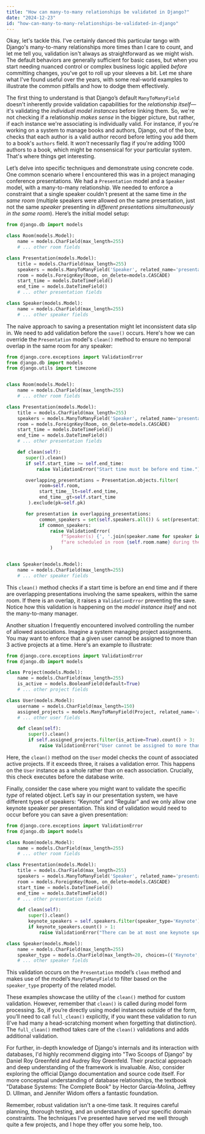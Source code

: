 ```yaml
---
title: "How can many-to-many relationships be validated in Django?"
date: "2024-12-23"
id: "how-can-many-to-many-relationships-be-validated-in-django"
---
```


Okay, let's tackle this. I've certainly danced this particular tango with Django's many-to-many relationships more times than I care to count, and let me tell you, validation isn't always as straightforward as we might wish. The default behaviors are generally sufficient for basic cases, but when you start needing nuanced control or complex business logic applied *before* committing changes, you've got to roll up your sleeves a bit. Let me share what I've found useful over the years, with some real-world examples to illustrate the common pitfalls and how to dodge them effectively.

The first thing to understand is that Django’s default `ManyToManyField` doesn't inherently provide validation capabilities for the *relationship itself*—it's validating the *individual model instances* before linking them. So, we're not checking if a relationship *makes sense* in the bigger picture, but rather, if each instance we're associating is individually valid. For instance, if you're working on a system to manage books and authors, Django, out of the box, checks that each author is a valid author record before letting you add them to a book's `authors` field. It *won't* necessarily flag if you're adding 1000 authors to a book, which might be nonsensical for your particular system. That's where things get interesting.

Let’s delve into specific techniques and demonstrate using concrete code. One common scenario where I encountered this was in a project managing conference presentations. We had a `Presentation` model and a `Speaker` model, with a many-to-many relationship. We needed to enforce a constraint that a single speaker couldn't present at the same time *in the same room* (multiple speakers were allowed on the same presentation, just not the same *speaker* presenting in *different presentations simultaneously in the same room*). Here’s the initial model setup:

```python
from django.db import models

class Room(models.Model):
    name = models.CharField(max_length=255)
    # ... other room fields

class Presentation(models.Model):
    title = models.CharField(max_length=255)
    speakers = models.ManyToManyField('Speaker', related_name='presentations', blank=True)
    room = models.ForeignKey(Room, on_delete=models.CASCADE)
    start_time = models.DateTimeField()
    end_time = models.DateTimeField()
    # ... other presentation fields

class Speaker(models.Model):
    name = models.CharField(max_length=255)
    # ... other speaker fields
```

The naive approach to saving a presentation might let inconsistent data slip in. We need to add validation before the `save()` occurs. Here's how we can override the `Presentation` model's `clean()` method to ensure no temporal overlap in the same room for any speaker:

```python
from django.core.exceptions import ValidationError
from django.db import models
from django.utils import timezone


class Room(models.Model):
    name = models.CharField(max_length=255)
    # ... other room fields

class Presentation(models.Model):
    title = models.CharField(max_length=255)
    speakers = models.ManyToManyField('Speaker', related_name='presentations', blank=True)
    room = models.ForeignKey(Room, on_delete=models.CASCADE)
    start_time = models.DateTimeField()
    end_time = models.DateTimeField()
    # ... other presentation fields

    def clean(self):
       super().clean()
       if self.start_time >= self.end_time:
           raise ValidationError("Start time must be before end time.")

       overlapping_presentations = Presentation.objects.filter(
            room=self.room,
            start_time__lt=self.end_time,
            end_time__gt=self.start_time
        ).exclude(pk=self.pk)

       for presentation in overlapping_presentations:
            common_speakers = set(self.speakers.all()) & set(presentation.speakers.all())
            if common_speakers:
                raise ValidationError(
                    f"Speaker(s) {', '.join(speaker.name for speaker in common_speakers)} "
                    f"are scheduled in room {self.room.name} during the same time slot."
                )


class Speaker(models.Model):
    name = models.CharField(max_length=255)
    # ... other speaker fields
```

This `clean()` method checks if a start time is before an end time and if there are overlapping presentations involving the same speakers, within the same room. If there is an overlap, it raises a `ValidationError` preventing the save. Notice how this validation is happening on the *model instance itself* and not the many-to-many manager.

Another situation I frequently encountered involved controlling the number of allowed associations. Imagine a system managing project assignments. You may want to enforce that a given user cannot be assigned to more than 3 active projects at a time. Here's an example to illustrate:

```python
from django.core.exceptions import ValidationError
from django.db import models

class Project(models.Model):
    name = models.CharField(max_length=255)
    is_active = models.BooleanField(default=True)
    # ... other project fields

class User(models.Model):
    username = models.CharField(max_length=150)
    assigned_projects = models.ManyToManyField(Project, related_name='assigned_users', blank=True)
    # ... other user fields

    def clean(self):
        super().clean()
        if self.assigned_projects.filter(is_active=True).count() > 3:
            raise ValidationError("User cannot be assigned to more than 3 active projects.")
```

Here, the `clean()` method on the `User` model checks the count of associated active projects. If it exceeds three, it raises a validation error. This happens on the `User` instance as a whole rather than on each association. Crucially, this check executes before the database write.

Finally, consider the case where you might want to validate the specific *type* of related object. Let’s say in our presentation system, we have different types of speakers: “Keynote” and “Regular” and we only allow one keynote speaker per presentation. This kind of validation would need to occur before you can save a given presentation:

```python
from django.core.exceptions import ValidationError
from django.db import models

class Room(models.Model):
    name = models.CharField(max_length=255)
    # ... other room fields

class Presentation(models.Model):
    title = models.CharField(max_length=255)
    speakers = models.ManyToManyField('Speaker', related_name='presentations', blank=True)
    room = models.ForeignKey(Room, on_delete=models.CASCADE)
    start_time = models.DateTimeField()
    end_time = models.DateTimeField()
    # ... other presentation fields

    def clean(self):
        super().clean()
        keynote_speakers = self.speakers.filter(speaker_type='Keynote')
        if keynote_speakers.count() > 1:
            raise ValidationError("There can be at most one keynote speaker per presentation.")

class Speaker(models.Model):
    name = models.CharField(max_length=255)
    speaker_type = models.CharField(max_length=20, choices=(('Keynote', 'Keynote'), ('Regular', 'Regular')))
    # ... other speaker fields
```

This validation occurs on the `Presentation` model’s `clean` method and makes use of the model’s `ManyToManyField` to filter based on the `speaker_type` property of the related model.

These examples showcase the utility of the `clean()` method for custom validation. However, remember that `clean()` is called during model form processing. So, if you’re directly using model instances outside of the form, you’ll need to call `full_clean()` explicitly, if you want these validation to run (I’ve had many a head-scratching moment when forgetting that distinction). The `full_clean()` method takes care of the `clean()` validations and adds additional validation.

For further, in-depth knowledge of Django's internals and its interaction with databases, I'd highly recommend digging into "Two Scoops of Django" by Daniel Roy Greenfeld and Audrey Roy Greenfeld. Their practical approach and deep understanding of the framework is invaluable. Also, consider exploring the official Django documentation and source code itself. For more conceptual understanding of database relationships, the textbook "Database Systems: The Complete Book" by Hector Garcia-Molina, Jeffrey D. Ullman, and Jennifer Widom offers a fantastic foundation.

Remember, robust validation isn't a one-time task. It requires careful planning, thorough testing, and an understanding of your specific domain constraints. The techniques I’ve presented have served me well through quite a few projects, and I hope they offer you some help, too.
